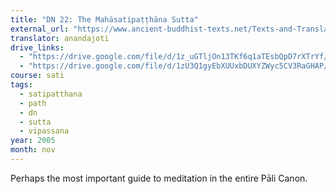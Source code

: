 ```yaml
---
title: "DN 22: The Mahāsatipaṭṭhāna Sutta"
external_url: "https://www.ancient-buddhist-texts.net/Texts-and-Translations/Satipatthana/index.htm"
translator: anandajoti
drive_links:
  - "https://drive.google.com/file/d/1z_uGTljOn13TKf6q1aTEsbQpD7rXTrYf/view?usp=drivesdk"
  - "https://drive.google.com/file/d/1zU3Q1gyEbXUUxbDUXYZWyc5CV3RaGHAP/view?usp=drivesdk"
course: sati
tags:
  - satipatthana
  - path
  - dn
  - sutta
  - vipassana
year: 2005
month: nov
---
```


Perhaps the most important guide to meditation in the entire Pāli Canon.
